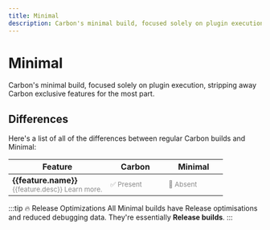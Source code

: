 ```yaml
---
title: Minimal
description: Carbon's minimal build, focused solely on plugin execution, stripping away Carbon exclusive features for the most part.
---
```


<script setup>

const features = [
    { name: "CarbonAuto", desc: "Carbon ConVar variables exist with the purpose of expanding on Rust's ConVars and add more customization to your server.", link: "/owners/features/carbonauto" },
    { name: "Admin Panel", desc: "The Admin module introduces a new and intuitive way of managing your server in pretty much any way that you'd need.", link: "/owners/modules/admin-module" },
    { name: "Carbon Modules", desc: "Carbon modules are similar to plugins but are built directly into Carbon. They provide a lightweight way to add common functionality, such as managing players or increasing stack sizes.", link: "/owners/modules/what-are-modules" },
    { name: "CSZIP Dev", desc: "The carbon/plugins/cszip_dev folder allowing you to locally develop and test multi-partial-file plugins for testing purposes. 🎯 This feature is only available on Debug builds.", link: "/devs/features/zip-script-packages" }
]
</script>

# Minimal
Carbon's minimal build, focused solely on plugin execution, stripping away Carbon exclusive features for the most part.

## Differences
Here's a list of all of the differences between regular Carbon builds and Minimal:

<table tabIndex="0">
<thead>
<tr>
<th>Feature</th>
<th style="text-align:center; min-width:100px">Carbon</th>
<th style="text-align:center; min-width:100px">Minimal</th>
</tr>
</thead>
<tr v-for="feature in features">
<td>
    <strong>{{feature.name}}</strong>
    <div style="opacity: 50%; font-size: smaller">{{feature.desc}} <a v-if="feature.link != null" :href="feature.link">Learn more.</a></div>
</td>
<td><div style="opacity: 50%; font-size: smaller">✅ Present</div></td>
<td><div style="opacity: 50%; font-size: smaller">🚫 Absent</div></td>
</tr>
</table>

:::tip 🔥 Release Optimizations
All Minimal builds have Release optimisations and reduced debugging data. They're essentially **Release builds**.
:::